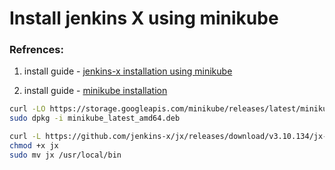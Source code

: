 # Install jenkins X using minikube
### Refrences:

1. install guide - [jenkins-x installation using minikube](https://jenkins-x.io/v3/admin/platforms/minikube/)

1. install guide - [minikube installation](https://minikube.sigs.k8s.io/docs/start/)

```bash
curl -LO https://storage.googleapis.com/minikube/releases/latest/minikube_latest_amd64.deb
sudo dpkg -i minikube_latest_amd64.deb
```

```bash
curl -L https://github.com/jenkins-x/jx/releases/download/v3.10.134/jx-linux-amd64.tar.gz | tar xzv
chmod +x jx 
sudo mv jx /usr/local/bin
```
